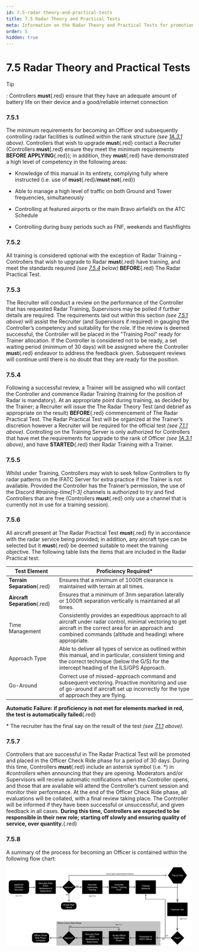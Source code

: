 ```yaml
---
id: 7.5-radar-theory-and-practical-tests
title: 7.5 Radar Theory and Practical Tests
meta: Information on the Radar Theory and Practical Tests for promotion to Officer in IFATC.
order: 5
hidden: true
---
```


# 7.5 Radar Theory and Practical Tests



Tip

: Controllers **must**{.red} ensure that they have an adequate amount of battery life on their device and a good/reliable internet connection



### 7.5.1    

The minimum requirements for becoming an Officer and subsequently controlling radar facilities is outlined within the rank structure *(see [1A.3.1](/guide/atc-manual/1a.-new-entrants/1a.3-rank-structure#1a.3.1) above).* Controllers that wish to upgrade **must**{.red} contact a Recruiter (Controllers **must**{.red} ensure they meet the minimum requirements **BEFORE APPLYING**{.red}); in addition, they **must**{.red} have demonstrated a high level of competency in the following areas:

 

 -    Knowledge of this manual in its entirety, complying fully where instructed (i.e. use of **must**{.red}/**must not**{.red})

 -    Able to manage a high level of traffic on both Ground and Tower frequencies, simultaneously

 -    Controlling at featured airports or the main Bravo airfield’s on the ATC Schedule

 -    Controlling during busy periods such as FNF, weekends and flashflights

 

### 7.5.2    

All training is considered optional with the exception of Radar Training – Controllers that wish to upgrade to Radar **must**{.red} have training, and meet the standards required *(see [7.5.4](/guide/atc-manual/7.-recruitment-and-training/7.5-radar-theory-and-practical-tests#7.5.4) below)* **BEFORE**{.red} The Radar Practical Test.



### 7.5.3

The Recruiter will conduct a review on the performance of the Controller that has requested Radar Training, Supervisors may be polled if further details are required. The requirements laid out within this section *(see [7.5.1](/guide/atc-manual/7.-recruitment-and-training/7.5-radar-theory-and-practical-tests#7.5.1) above)* will assist the Recruiter (and Supervisors if required) in gauging the Controller’s competency and suitability for the role. If the review is deemed successful, the Controller will be placed in the "Training Pool" ready for Trainer allocation. If the Controller is considered not to be ready, a set waiting period (minimum of 30 days) will be assigned where the Controller **must**{.red} endeavor to address the feedback given. Subsequent reviews will continue until there is no doubt that they are ready for the position.



### 7.5.4    

Following a successful review, a Trainer will be assigned who will contact the Controller and commence Radar Training (training for the position of Radar is mandatory). At an appropriate point during training, as decided by the Trainer; a Recruiter will issue the The Radar Theory Test (and debrief as appropriate on the result) **BEFORE**{.red} commencement of The Radar Practical Test. The Radar Practical Test will be organized at the Trainer’s discretion however a Recruiter will be required for the official test *(see [7.1.1](/guide/atc-manual/7.-recruitment-and-training/7.1-overview#7.1.1) above).* Controlling on the Training Server is only authorized for Controllers that have met the requirements for upgrade to the rank of Officer *(see [1A.3.1](/guide/atc-manual/1a.-new-entrants/1a.3-rank-structure#1a.3.1) above)*, and have **STARTED**{.red} their Radar Training with a Trainer.



### 7.5.5    

Whilst under Training, Controllers may wish to seek fellow Controllers to fly radar patterns on the IFATC Server for extra practice if the Trainer is not available. Provided the Controller has the Trainer’s permission, the use of the Discord *#training-time[1-3]* channels is authorized to try and find Controllers that are free (Controllers **must**{.red} only use a channel that is currently not in use for a training session).



### 7.5.6    

All aircraft present at The Radar Practical Test **must**{.red} fly in accordance with the radar service being provided; in addition, any aircraft type can be selected but it **must**{.red} be deemed suitable to meet the training objective. The following table lists the items that are included in the Radar Practical test:

 

| **Test Element**               | **Proficiency  Required\***                                  |
| ------------------------------ | ------------------------------------------------------------ |
| **Terrain  Separation**{.red}  | Ensures that a minimum of 1000ft clearance is  maintained with terrain at all times. |
| **Aircraft  Separation**{.red} | Ensures that a minimum of 3nm separation  laterally or 1000ft separation vertically is maintained at all times. |
| Time  Management               | Consistently provides an expeditious approach  to all aircraft under radar control, minimal vectoring to get aircraft in the  correct area for an approach and combined commands (altitude and heading)  where appropriate. |
| Approach  Type                 | Able to deliver all types of service as  outlined within this manual, and in particular, consistent timing and the  correct technique (below the G/S) for the intercept heading of the ILS/GPS  Approach. |
| Go-Around                      | Correct use of missed-approach command and  subsequent vectoring. Proactive monitoring and use of go-around if aircraft  set up incorrectly for the type of approach they are flying. |

**Automatic Failure: if proficiency is not met for elements marked in red, the test is automatically failed**{.red} 

\* The recruiter has the final say on the result of the test *(see [7.1.1](/guide/atc-manual/7.-recruitment-and-training/7.1-overview#7.1.1) above).*

 

### 7.5.7    

Controllers that are successful in The Radar Practical Test will be promoted and placed in the Officer Check Ride phase for a period of 30 days. During this time, Controllers **must**{.red} include an asterisk symbol (i.e. *) in *#controllers* when announcing that they are opening. Moderators and/or Supervisors will receive automatic notifications when the Controller opens, and those that are available will attend the Controller’s current session and monitor their performance. At the end of the Officer Check Ride phase, all evaluations will be collated, with a final review taking place. The Controller will be informed if they have been successful or unsuccessful, and given feedback in all cases. **During this time, Controllers are expected to be responsible in their new role; starting off slowly and ensuring quality of service, over quantity.**{.red}



### 7.5.8    

A summary of the process for becoming an Officer is contained within the following flow chart:


![Image 7.5.8.1 - Promotion to Officer Flowchart](_images/manual/graphics/atc-recruitment.svg)

